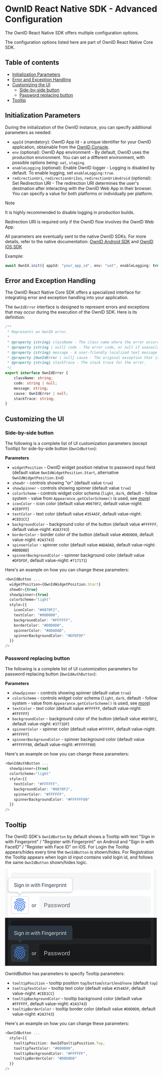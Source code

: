 # OwnID React Native  SDK - Advanced Configuration

The OwnID React Native SDK offers multiple configuration options.

The configuration options listed here are part of OwnID React Native Core SDK.

## Table of contents

* [Initialization Parameters](#initialization-parameters)
* [Error and Exception Handling](#error-and-exception-handling)
* [Customizing the UI](#customizing-the-ui)
   + [Side-by-side button](#side-by-side-button)
   + [Password replacing button](#password-replacing-button)
* [Tooltip](#tooltip)

## Initialization Parameters

During the initialization of the OwnID instance, you can specify additional parameters as needed:

- `appId` (mandatory): OwnID App Id - a unique identifier for your OwnID application, obtainable from the [OwnID Console](https://console.ownid.com).
- `env` (optional): OwnID App environment - By default, OwnID uses the production environment. You can set a different environment, with possible options being: `uat`, `staging`.
- `enableLogging` (optional): Enable OwnID logger - Logging is disabled by default. To enable logging, set `enableLogging:true`.
- `redirectionUri`, `redirectionUriIos`, `redirectionUriAndroid` (optional): Set Redirection URI - The redirection URI determines the user's destination after interacting with the OwnID Web App in their browser. You can specify a value for both platforms or individually per platform.

> [!NOTE]
> It is highly recommended to disable logging in production builds.
>
> Redirection URI is required only if the OwnID flow involves the OwnID Web App.

All parameters are eventually sent to the native OwnID SDKs. For more details, refer to the native documentation: [OwnID Android SDK](https://github.com/OwnID/ownid-android-sdk) and [OwnID iOS SDK](https://github.com/OwnID/ownid-ios-sdk)

Example:

```ts
await OwnId.init({ appId: "your_app_id", env: "uat", enableLogging: true, redirectUrl: "com.ownid.demo.react://ownid" }, ...)
```

## Error and Exception Handling

The OwnID React Native Core SDK offers a specialized interface for integrating error and exception handling into your application. 

The `OwnIdError` interface is designed to represent errors and exceptions that may occur during the execution of the OwnID SDK. Here is its definition:

```ts
/**
 * Represents an OwnID error.
 * 
 * @property {string} className - The class name where the error occurred.
 * @property {string | null} code - The error code, or null if unavailable.
 * @property {string} message - A user-friendly localized text message describing the error if `code` is present, otherwise the error message.
 * @property {OwnIdError | null} cause - The original exception that is wrapped in, or null if none.
 * @property {string} stackTrace - The stack trace for the error.
 */
export interface OwnIdError {
    className: string;
    code: string | null;
    message: string;
    cause: OwnIdError | null;
    stackTrace: string;
}
```

## Customizing the UI

### Side-by-side button

The following is a complete list of UI customization parameters (except Tooltip) for side-by-side button (`OwnIdButton`):

**Parameters**

* `widgetPosition` - OwnID widget position relative to password input field (default value `OwnIdWidgetPosition.Start`, alternative `OwnIdWidgetPosition.End`)
* `showOr` - controls showing "or" (default value `true`)
* `showSpinner` - controls showing spinner (default value `true`)
* `colorScheme` - controls widget color schema (`light`, `dark`, default - follow system - value from `Appearance.getColorScheme()` is used, see [more](https://reactnative.dev/docs/appearance))
* `iconColor` - icon color (default value `#0070F2`, default value-night: `#2E8FFF`)
* `textColor` - text color (default value `#354A5F`, default value-night: `#CED1CC`)
* `backgroundColor` - background color of the button (default value `#FFFFFF`, default value-night: `#2A3743`)
* `borderColor` - border color of the button (default value `#D0D0D0`, default value-night: `#2A3743`)
* `spinnerColor` - spinner color (default value `#ADADAD`, default value-night: `#BDBDBD`)
* `spinnerBackgroundColor` - spinner background color (default value `#DFDFDF`, default value-night: `#717171`)

Here's an example on how you can change these parameters:

```ts
<OwnIdButton ... 
  widgetPosition={OwnIdWidgetPosition.Start} 
  showOr={true} 
  showSpinner={true} 
  colorScheme="light" 
  style={{ 
    iconColor: "#0070F2", 
    textColor: "#000000", 
    backgroundColor: "#FFFFFF",
    borderColor: "#D0D0D0", 
    spinnerColor: "#ADADAD",  
    spinnerBackgroundColor: "#DFDFDF"
  }}
/>
```

### Password replacing button

The following is a complete list of UI customization parameters for password replacing button (`OwnIdAuthButton`):

**Parameters**

* `showSpinner` - controls showing spinner (default value `true`)
* `colorScheme` - controls widget color schema (`light`, `dark`, default - follow system - value from `Appearance.getColorScheme()` is used, see [more](https://reactnative.dev/docs/appearance))
* `textColor` - text color (default value `#FFFFFF`, default value-night: `#FFFFFF`)
* `backgroundColor` - background color of the button (default value `#0070F2`, default value-night: `#3771DF`)
* `spinnerColor` - spinner color (default value `#FFFFFF`, default value-night: `#FFFFFF`)
* `spinnerBackgroundColor` - spinner background color (default value `#FFFFFF80`, default value-night: `#FFFFFF80`)

Here's an example on how you can change these parameters:

```ts
<OwnIdAuthButton ... 
  showSpinner={true} 
  colorScheme="light" 
  style={{ 
    textColor: "#FFFFFF", 
    backgroundColor: "#0070F2", 
    spinnerColor: "#FFFFFF", 
    spinnerBackgroundColor: "#FFFFFF80"
  }}
/>
```

## Tooltip

The OwnID SDK's `OwnIdButton` by default shows a Tooltip with text "Sign in with Fingerprint" / "Register with Fingerprint" on Android and "Sign in with FaceID" / "Register with Face ID" on iOS. For Login the Tooltip appears/hides every time the `OwnIdButton` is shown/hides. For Registration the Tooltip appears when login id input contains valid login id, and follows the same `OwnIdButton` shown/hides logic.

![OwnID Tooltip UI Example](tooltip_example.png) ![OwnID Tooltip Dark UI Example](tooltip_example_dark.png)

OwnIdButton has parameters to specify Tooltip parameters:
* `tooltipPosition` - tooltip position `top`/`bottom`/`start`/`end`/`none` (default `top`)
* `tooltipTextColor` - tooltip text color (default value `#354A5F`, default value-night: `#CED1CC`)
* `tooltipBackgroundColor` - tooltip background color (default value `#FFFFFF`, default value-night: `#2A3743`)
* `tooltipBorderColor` - tooltip border color (default value `#D0D0D0`, default value-night: `#2A3743`) 

Here's an example on how you can change these parameters:

```ts
<OwnIdButton ... 
  style={{
    tooltipPosition: OwnIdTooltipPosition.Top, 
    tooltipTextColor: "#000000", 
    tooltipBackgroundColor: "#FFFFFF", 
    tooltipBorderColor: "#D0D0D0"
  }}
/>
```